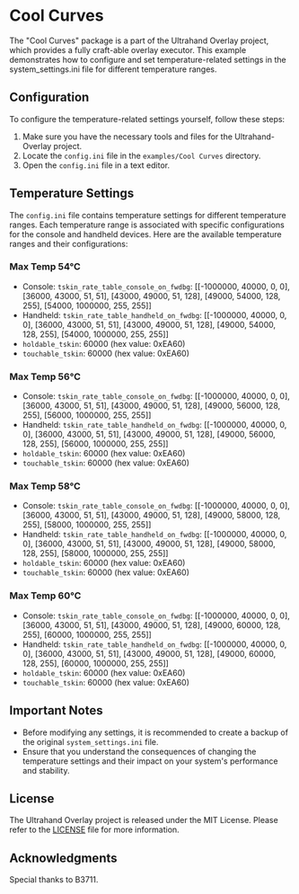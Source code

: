 # Cool Curves

The "Cool Curves" package is a part of the Ultrahand Overlay project, which provides a fully craft-able overlay executor. This example demonstrates how to configure and set temperature-related settings in the system_settings.ini file for different temperature ranges.

## Configuration

To configure the temperature-related settings yourself, follow these steps:

1. Make sure you have the necessary tools and files for the Ultrahand-Overlay project.
2. Locate the `config.ini` file in the `examples/Cool Curves` directory.
3. Open the `config.ini` file in a text editor.

## Temperature Settings

The `config.ini` file contains temperature settings for different temperature ranges. Each temperature range is associated with specific configurations for the console and handheld devices. Here are the available temperature ranges and their configurations:

### Max Temp 54°C

- Console: `tskin_rate_table_console_on_fwdbg`: [[-1000000, 40000, 0, 0], [36000, 43000, 51, 51], [43000, 49000, 51, 128], [49000, 54000, 128, 255], [54000, 1000000, 255, 255]]
- Handheld: `tskin_rate_table_handheld_on_fwdbg`: [[-1000000, 40000, 0, 0], [36000, 43000, 51, 51], [43000, 49000, 51, 128], [49000, 54000, 128, 255], [54000, 1000000, 255, 255]]
- `holdable_tskin`: 60000 (hex value: 0xEA60)
- `touchable_tskin`: 60000 (hex value: 0xEA60)

### Max Temp 56°C

- Console: `tskin_rate_table_console_on_fwdbg`: [[-1000000, 40000, 0, 0], [36000, 43000, 51, 51], [43000, 49000, 51, 128], [49000, 56000, 128, 255], [56000, 1000000, 255, 255]]
- Handheld: `tskin_rate_table_handheld_on_fwdbg`: [[-1000000, 40000, 0, 0], [36000, 43000, 51, 51], [43000, 49000, 51, 128], [49000, 56000, 128, 255], [56000, 1000000, 255, 255]]
- `holdable_tskin`: 60000 (hex value: 0xEA60)
- `touchable_tskin`: 60000 (hex value: 0xEA60)

### Max Temp 58°C

- Console: `tskin_rate_table_console_on_fwdbg`: [[-1000000, 40000, 0, 0], [36000, 43000, 51, 51], [43000, 49000, 51, 128], [49000, 58000, 128, 255], [58000, 1000000, 255, 255]]
- Handheld: `tskin_rate_table_handheld_on_fwdbg`: [[-1000000, 40000, 0, 0], [36000, 43000, 51, 51], [43000, 49000, 51, 128], [49000, 58000, 128, 255], [58000, 1000000, 255, 255]]
- `holdable_tskin`: 60000 (hex value: 0xEA60)
- `touchable_tskin`: 60000 (hex value: 0xEA60)

### Max Temp 60°C

- Console: `tskin_rate_table_console_on_fwdbg`: [[-1000000, 40000, 0, 0], [36000, 43000, 51, 51], [43000, 49000, 51, 128], [49000, 60000, 128, 255], [60000, 1000000, 255, 255]]
- Handheld: `tskin_rate_table_handheld_on_fwdbg`: [[-1000000, 40000, 0, 0], [36000, 43000, 51, 51], [43000, 49000, 51, 128], [49000, 60000, 128, 255], [60000, 1000000, 255, 255]]
- `holdable_tskin`: 60000 (hex value: 0xEA60)
- `touchable_tskin`: 60000 (hex value: 0xEA60)

## Important Notes

- Before modifying any settings, it is recommended to create a backup of the original `system_settings.ini` file.
- Ensure that you understand the consequences of changing the temperature settings and their impact on your system's performance and stability.

## License

The Ultrahand Overlay project is released under the MIT License. Please refer to the [LICENSE](https://github.com/ppkantorski/Ultrahand-Overlay/blob/main/LICENSE) file for more information.

## Acknowledgments

Special thanks to B3711.
